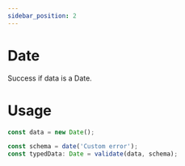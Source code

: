 ```yaml
---
sidebar_position: 2
---
```


# Date

Success if data is a Date.

# Usage

```ts
const data = new Date();

const schema = date('Custom error');
const typedData: Date = validate(data, schema);
```
